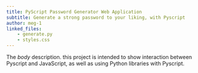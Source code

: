 ```yaml
---
title: PyScript Password Generator Web Application
subtitle: Generate a strong password to your liking, with Pyscript
author: meg-1
linked_files:
    - generate.py
    - styles.css
---
```


The _body_ description.
this project is intended to show interaction between Pyscript and JavaScript, as well as using Python libraries with Pyscript.
